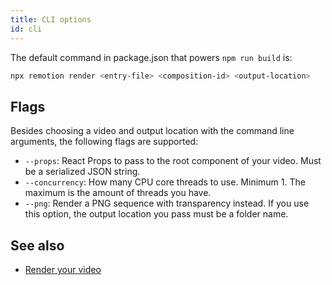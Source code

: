 ```yaml
---
title: CLI options
id: cli
---
```


The default command in package.json that powers `npm run build` is:

```bash
npx remotion render <entry-file> <composition-id> <output-location>
```

## Flags

Besides choosing a video and output location with the command line arguments, the following flags are supported:

- `--props`: React Props to pass to the root component of your video. Must be a serialized JSON string.
- `--concurrency`: How many CPU core threads to use. Minimum 1. The maximum is the amount of threads you have.
- `--png`: Render a PNG sequence with transparency instead. If you use this option, the output location you pass must be a folder name.

## See also

- [Render your video](render)

